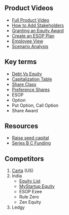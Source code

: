 ## Product Videos
* [Full Product Video](https://vimeo.com/561340916)
* [How to Add Stakeholders](https://vimeo.com/566564636)
* [Granting an Equity Award](https://vimeo.com/566560891)
* [Create an ESOP Plan](https://vimeo.com/566560780)
* [Employee View](https://vimeo.com/566566531)
* [Scenario Analysis](https://vimeo.com/566566000)

## Key terms
- [Debt Vs Equity](https://keydifferences.com/difference-between-debt-and-equity.html)
- [Capitalization Table](https://www.investopedia.com/terms/c/capitalization-table.asp)
- [Share Class](https://www.investopedia.com/terms/s/share_class.asp)
- [Preference Shares](https://www.investopedia.com/terms/p/preference-shares.asp)
- ESOP
- Option
- Put Option, Call Option
- Share Award

## Resources
* [Raise seed capital](https://www.investopedia.com/articles/personal-finance/111115/how-raise-seed-capital-and-grow-your-startup.asp)
* [Series B C Funding](https://www.investopedia.com/articles/personal-finance/102015/series-b-c-funding-what-it-all-means-and-how-it-works.asp)

## Competitors
1. [Carta](https://carta.com) (US)
2. India
    * [Equity List](https://www.youtube.com/watch?v=ZpLSshvudcI&feature=youtu.be)
    * [MyStartup Equity](https://www.youtube.com/watch?v=h1R4nwI83Tk&feature=youtu.be)
    * ESOP Ezee
    * Rule Zero
    * Zen Equity
3. Ledgy

